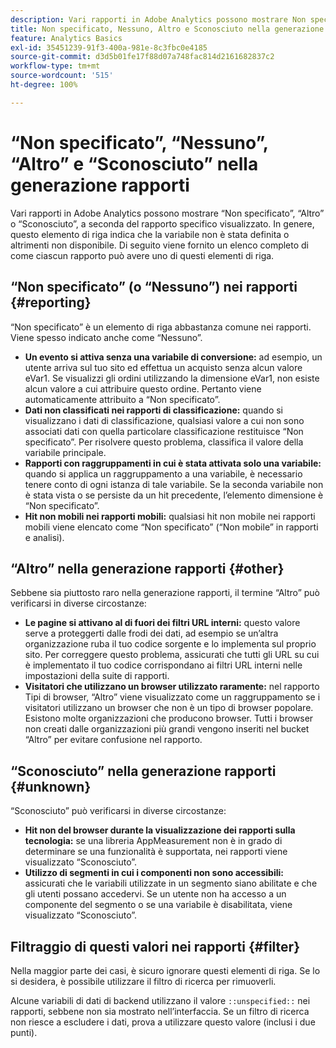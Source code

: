 ```yaml
---
description: Vari rapporti in Adobe Analytics possono mostrare Non specificato, Nessuno, Altro o Sconosciuto, a seconda del rapporto specifico visualizzato. In genere, questo elemento di riga indica che la variabile non è stata definita o altrimenti non disponibile.
title: Non specificato, Nessuno, Altro e Sconosciuto nella generazione rapporti
feature: Analytics Basics
exl-id: 35451239-91f3-400a-981e-8c3fbc0e4185
source-git-commit: d3d5b01fe17f88d07a748fac814d2161682837c2
workflow-type: tm+mt
source-wordcount: '515'
ht-degree: 100%

---
```


# “Non specificato”, “Nessuno”, “Altro” e “Sconosciuto” nella generazione rapporti

Vari rapporti in Adobe Analytics possono mostrare “Non specificato”, “Altro” o “Sconosciuto”, a seconda del rapporto specifico visualizzato. In genere, questo elemento di riga indica che la variabile non è stata definita o altrimenti non disponibile. Di seguito viene fornito un elenco completo di come ciascun rapporto può avere uno di questi elementi di riga.

## “Non specificato” (o “Nessuno”) nei rapporti {#reporting}

“Non specificato” è un elemento di riga abbastanza comune nei rapporti. Viene spesso indicato anche come “Nessuno”.

* **Un evento si attiva senza una variabile di conversione:** ad esempio, un utente arriva sul tuo sito ed effettua un acquisto senza alcun valore eVar1. Se visualizzi gli ordini utilizzando la dimensione eVar1, non esiste alcun valore a cui attribuire questo ordine. Pertanto viene automaticamente attribuito a “Non specificato”.
* **Dati non classificati nei rapporti di classificazione:** quando si visualizzano i dati di classificazione, qualsiasi valore a cui non sono associati dati con quella particolare classificazione restituisce “Non specificato”. Per risolvere questo problema, classifica il valore della variabile principale.
* **Rapporti con raggruppamenti in cui è stata attivata solo una variabile:** quando si applica un raggruppamento a una variabile, è necessario tenere conto di ogni istanza di tale variabile. Se la seconda variabile non è stata vista o se persiste da un hit precedente, l’elemento dimensione è “Non specificato”.
* **Hit non mobili nei rapporti mobili:** qualsiasi hit non mobile nei rapporti mobili viene elencato come “Non specificato” (“Non mobile” in rapporti e analisi).

## “Altro” nella generazione rapporti {#other}

Sebbene sia piuttosto raro nella generazione rapporti, il termine “Altro” può verificarsi in diverse circostanze:

* **Le pagine si attivano al di fuori dei filtri URL interni:** questo valore serve a proteggerti dalle frodi dei dati, ad esempio se un’altra organizzazione ruba il tuo codice sorgente e lo implementa sul proprio sito. Per correggere questo problema, assicurati che tutti gli URL su cui è implementato il tuo codice corrispondano ai filtri URL interni nelle impostazioni della suite di rapporti.
* **Visitatori che utilizzano un browser utilizzato raramente:** nel rapporto Tipi di browser, “Altro” viene visualizzato come un raggruppamento se i visitatori utilizzano un browser che non è un tipo di browser popolare. Esistono molte organizzazioni che producono browser. Tutti i browser non creati dalle organizzazioni più grandi vengono inseriti nel bucket “Altro” per evitare confusione nel rapporto.

## “Sconosciuto” nella generazione rapporti {#unknown}

“Sconosciuto” può verificarsi in diverse circostanze:

* **Hit non del browser durante la visualizzazione dei rapporti sulla tecnologia:** se una libreria AppMeasurement non è in grado di determinare se una funzionalità è supportata, nei rapporti viene visualizzato “Sconosciuto”.
* **Utilizzo di segmenti in cui i componenti non sono accessibili:** assicurati che le variabili utilizzate in un segmento siano abilitate e che gli utenti possano accedervi. Se un utente non ha accesso a un componente del segmento o se una variabile è disabilitata, viene visualizzato “Sconosciuto”.

## Filtraggio di questi valori nei rapporti {#filter}

Nella maggior parte dei casi, è sicuro ignorare questi elementi di riga. Se lo si desidera, è possibile utilizzare il filtro di ricerca per rimuoverli.

Alcune variabili di dati di backend utilizzano il valore `::unspecified::` nei rapporti, sebbene non sia mostrato nell’interfaccia. Se un filtro di ricerca non riesce a escludere i dati, prova a utilizzare questo valore (inclusi i due punti).
